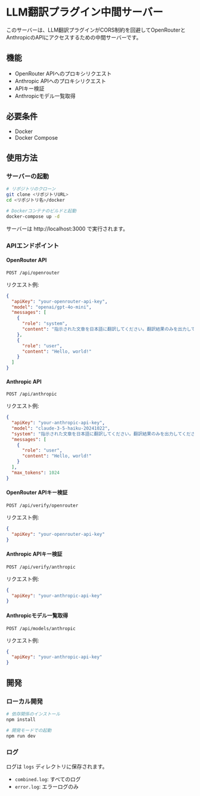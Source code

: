 # LLM翻訳プラグイン中間サーバー

このサーバーは、LLM翻訳プラグインがCORS制約を回避してOpenRouterとAnthropicのAPIにアクセスするための中間サーバーです。

## 機能

- OpenRouter APIへのプロキシリクエスト
- Anthropic APIへのプロキシリクエスト
- APIキー検証
- Anthropicモデル一覧取得

## 必要条件

- Docker
- Docker Compose

## 使用方法

### サーバーの起動

```bash
# リポジトリのクローン
git clone <リポジトリURL>
cd <リポジトリ名>/docker

# Dockerコンテナのビルドと起動
docker-compose up -d
```

サーバーは http://localhost:3000 で実行されます。

### APIエンドポイント

#### OpenRouter API

```
POST /api/openrouter
```

リクエスト例:
```json
{
  "apiKey": "your-openrouter-api-key",
  "model": "openai/gpt-4o-mini",
  "messages": [
    {
      "role": "system",
      "content": "指示された文章を日本語に翻訳してください。翻訳結果のみを出力してください。"
    },
    {
      "role": "user",
      "content": "Hello, world!"
    }
  ]
}
```

#### Anthropic API

```
POST /api/anthropic
```

リクエスト例:
```json
{
  "apiKey": "your-anthropic-api-key",
  "model": "claude-3-5-haiku-20241022",
  "system": "指示された文章を日本語に翻訳してください。翻訳結果のみを出力してください。",
  "messages": [
    {
      "role": "user",
      "content": "Hello, world!"
    }
  ],
  "max_tokens": 1024
}
```

#### OpenRouter APIキー検証

```
POST /api/verify/openrouter
```

リクエスト例:
```json
{
  "apiKey": "your-openrouter-api-key"
}
```

#### Anthropic APIキー検証

```
POST /api/verify/anthropic
```

リクエスト例:
```json
{
  "apiKey": "your-anthropic-api-key"
}
```

#### Anthropicモデル一覧取得

```
POST /api/models/anthropic
```

リクエスト例:
```json
{
  "apiKey": "your-anthropic-api-key"
}
```

## 開発

### ローカル開発

```bash
# 依存関係のインストール
npm install

# 開発モードでの起動
npm run dev
```

### ログ

ログは `logs` ディレクトリに保存されます。

- `combined.log`: すべてのログ
- `error.log`: エラーログのみ